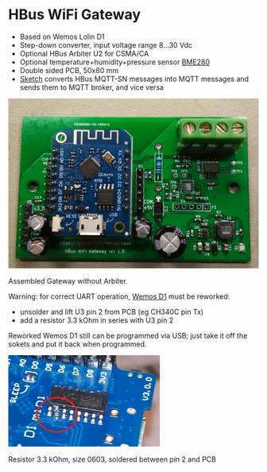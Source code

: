 # HBus WiFi Gateway

  * Based on Wemos Lolin D1
  * Step-down converter, input voltage range 8...30 Vdc  
  * Optional HBus Arbiter U2 for CSMA/CA
  * Optional temperature+humidity+pressure sensor [BME280](https://www.ebay.com.au/sch/i.html?_osacat=0&_odkw=BMP280&_from=R40&_trksid=p2334524.m570.l1313.TR3.TRC2.A0.H0.XBME280.TRS0&_nkw=BME280&_sacat=0)
  * Double sided PCB, 50x80 mm
  * [Sketch](https://github.com/akouz/HBus/tree/master/Devices/03_WiFi_Gateway/WiFi_Gateway) converts HBus MQTT-SN messages into MQTT messages and sends them to MQTT broker, and vice versa
  
  ![Pic1](https://github.com/akouz/HBus/blob/master/Devices/03_WiFi_Gateway/WiFi_Gateway.jpg)

Assembled Gateway without Arbiter.

Warning: for correct UART operation, [Wemos D1](https://wiki.wemos.cc/products:d1:d1_mini) must be reworked:
  * unsolder and lift U3 pin 2 from PCB (eg CH340C pin Tx)
  * add a resistor 3.3 kOhm in series with U3 pin 2
  
Reworked Wemos D1 still can be programmed via USB; just take it off the sokets and put it back when programmed.
  
![Pic2](https://github.com/akouz/HBus/blob/master/Devices/03_WiFi_Gateway/rework.jpg)

Resistor 3.3 kOhm, size 0603, soldered between pin 2 and PCB

